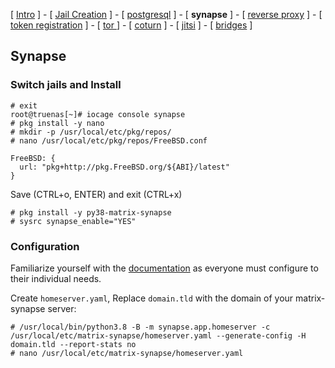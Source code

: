 
[ [Intro](README.md) ] - [ [Jail Creation](1_jail.md) ] - [ [postgresql](2_postgresql.md) ] - [ **synapse** ] - [ [reverse proxy](4_nginx.md) ] - [ [token registration](5_registration.md) ] - [ [tor ](6_tor.md)] - [ [coturn](7_coturn.md) ] - [ [jitsi](8_jitsi.md) ] - [ [bridges](9_bridges.md) ]

## Synapse

### Switch jails and Install
```
# exit
root@truenas[~]# iocage console synapse
# pkg install -y nano
# mkdir -p /usr/local/etc/pkg/repos/
# nano /usr/local/etc/pkg/repos/FreeBSD.conf
```
```
FreeBSD: {
  url: "pkg+http://pkg.FreeBSD.org/${ABI}/latest"
}
```
Save (CTRL+o, ENTER) and exit (CTRL+x)

```
# pkg install -y py38-matrix-synapse
# sysrc synapse_enable="YES"
```

### Configuration

Familiarize yourself with the [documentation](https://matrix-org.github.io/synapse/latest/setup/installation.html) as everyone must configure to their individual needs.

Create `homeserver.yaml`, Replace `domain.tld` with the domain of your matrix-synapse server:
```
# /usr/local/bin/python3.8 -B -m synapse.app.homeserver -c /usr/local/etc/matrix-synapse/homeserver.yaml --generate-config -H domain.tld --report-stats no
# nano /usr/local/etc/matrix-synapse/homeserver.yaml
```
```

```
